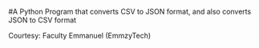#A Python Program that converts CSV to JSON format,
and also converts JSON to CSV format

Courtesy: Faculty Emmanuel (EmmzyTech)
